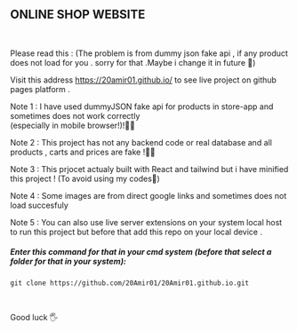 <h2>ONLINE SHOP WEBSITE</h2>
<br/>
<p>Please read this : (The problem is from dummy json fake api , if any product does not load for you . sorry for that .Maybe i change it in future 🙂)</p>
<p>Visit this address <a href="https://20amir01.github.io/">https://20amir01.github.io/</a> to see live project on github pages platform . </p>
<p>Note 1 : I have used dummyJSON fake api for products in store-app and sometimes does not work correctly <br/> (especially in mobile browser!)!🤷‍♂️</p>
<p>Note 2 : This project has not any backend code or real database and all products , carts and prices are fake !🤦‍♂️</p>
<p>Note 3 : This prjocet actualy built with React and tailwind but i have minified this project ! (To avoid using my codes🙂)</p>
<p>Note 4 : Some images are from direct google links and sometimes does not load succesfuly</p>
<p>Note 5 : You can also use live server extensions on your system local host to run this project but before that add this repo on your local device .</p>
<h5>Enter this command for that in your cmd system (before that select a folder for that in your system):</h5>

```
git clone https://github.com/20Amir01/20Amir01.github.io.git
```

<br/>
<footer>
  <p>Good luck 🖐</p>
</footer>
